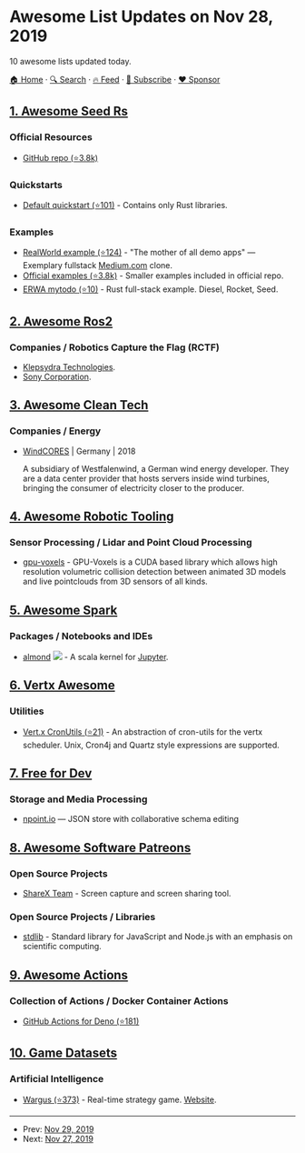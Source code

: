 # Awesome List Updates on Nov 28, 2019

10 awesome lists updated today.

[🏠 Home](/README.md) · [🔍 Search](https://www.trackawesomelist.com/search/) · [🔥 Feed](https://www.trackawesomelist.com/rss.xml) · [📮 Subscribe](https://trackawesomelist.us17.list-manage.com/subscribe?u=d2f0117aa829c83a63ec63c2f&id=36a103854c) · [❤️  Sponsor](https://github.com/sponsors/theowenyoung)



## [1. Awesome Seed Rs](/content/seed-rs/awesome-seed-rs/README.md)

### Official Resources

*   [GitHub repo (⭐3.8k)](https://github.com/seed-rs/seed)

### Quickstarts

*   [Default quickstart (⭐101)](https://github.com/seed-rs/seed-quickstart) - Contains only Rust libraries.

### Examples

*   [RealWorld example (⭐124)](https://github.com/seed-rs/seed-rs-realworld) - "The mother of all demo apps" — Exemplary fullstack [Medium.com](https://medium.com/) clone.
*   [Official examples (⭐3.8k)](https://github.com/seed-rs/seed/tree/master/examples) - Smaller examples included in official repo.
*   [ERWA mytodo (⭐10)](https://github.com/seed-rs/erwa_mytodo) - Rust full-stack example. Diesel, Rocket, Seed.

## [2. Awesome Ros2](/content/fkromer/awesome-ros2/README.md)

### Companies / Robotics Capture the Flag (RCTF)

*   [Klepsydra Technologies](https://www.klepsydra.com/).
*   [Sony Corporation](https://www.sony.net/SonyInfo/technology/element/robotics/).

## [3. Awesome Clean Tech](/content/nglgzz/awesome-clean-tech/README.md)

### Companies / Energy

*   [WindCORES](https://www.windcores.de/en/homepage/) | Germany | 2018

    A subsidiary of Westfalenwind, a German wind energy developer. They are a data center provider that hosts servers inside wind turbines, bringing the consumer of electricity closer to the producer.

## [4. Awesome Robotic Tooling](/content/protontypes/awesome-robotic-tooling/README.md)

### Sensor Processing / Lidar and Point Cloud Processing

*   [gpu-voxels](https://www.gpu-voxels.org/) - GPU-Voxels is a CUDA based library which allows high resolution volumetric collision detection between animated 3D models and live pointclouds from 3D sensors of all kinds.

## [5. Awesome Spark](/content/awesome-spark/awesome-spark/README.md)

### Packages / Notebooks and IDEs

*   [almond](https://almond.sh/) <img src="https://img.shields.io/github/last-commit/almond-sh/almond.svg"> - A scala kernel for [Jupyter](https://jupyter.org/).

## [6. Vertx Awesome](/content/vert-x3/vertx-awesome/README.md)

### Utilities

*   [Vert.x CronUtils (⭐21)](https://github.com/NoEnv/vertx-cronutils) - An abstraction of cron-utils for the vertx scheduler. Unix, Cron4j and Quartz style expressions are supported.

## [7. Free for Dev](/content/ripienaar/free-for-dev/README.md)

### Storage and Media Processing

*   [npoint.io](https://www.npoint.io/) — JSON store with collaborative schema editing

## [8. Awesome Software Patreons](/content/uraimo/awesome-software-patreons/README.md)

### Open Source Projects

*   [ShareX Team](https://www.patreon.com/ShareX) - Screen capture and screen sharing tool.

### Open Source Projects / Libraries

*   [stdlib](https://www.patreon.com/athan) - Standard library for JavaScript and Node.js with an emphasis on scientific computing.

## [9. Awesome Actions](/content/sdras/awesome-actions/README.md)

### Collection of Actions / Docker Container Actions

*   [GitHub Actions for Deno (⭐181)](https://github.com/denolib/setup-deno)

## [10. Game Datasets](/content/leomaurodesenv/game-datasets/README.md)

### Artificial Intelligence

*   [Wargus (⭐373)](https://github.com/Wargus/wargus) - Real-time strategy game. [Website](https://wargus.github.io/).

---

- Prev: [Nov 29, 2019](/content/2019/11/29/README.md)
- Next: [Nov 27, 2019](/content/2019/11/27/README.md)